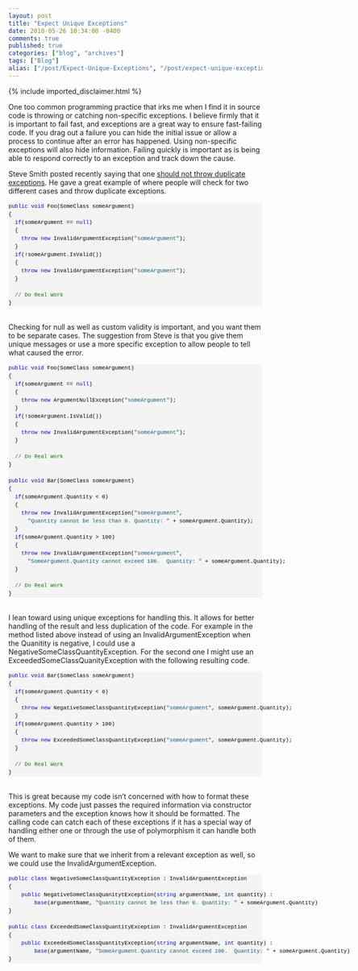 ```yaml
---
layout: post
title: "Expect Unique Exceptions"
date: 2010-05-26 10:34:00 -0400
comments: true
published: true
categories: ["blog", "archives"]
tags: ["Blog"]
alias: ["/post/Expect-Unique-Exceptions", "/post/expect-unique-exceptions"]
---
```

<!-- more -->
{% include imported_disclaimer.html %}
<p>One too common programming practice that irks me when I find it in source code is throwing or catching non-specific exceptions. I believe firmly that it is important to fail fast, and exceptions are a great way to ensure fast-failing code. If you drag out a failure you can hide the initial issue or allow a process to continue after an error has happened. Using non-specific exceptions will also hide information. Failing quickly is important as is being able to respond correctly to an exception and track down the cause.</p>
<p>Steve Smith posted recently saying that one <a href="http://stevesmithblog.com/blog/don-rsquo-t-throw-duplicate-exceptions/" target="_blank">should not throw duplicate exceptions</a>. He gave a great example of where people will check for two different cases and throw duplicate exceptions.</p>
<div id="codeSnippetWrapper">
<pre id="codeSnippet" style="text-align: left; line-height: 12pt; background-color: #f4f4f4; margin: 0em; width: 100%; font-family: 'Courier New', courier, monospace; direction: ltr; color: black; font-size: 8pt; overflow: visible; border-style: none; padding: 0px;"><span style="color: #0000ff">public</span> <span style="color: #0000ff">void</span> Foo(SomeClass someArgument)<br />{<br />  <span style="color: #0000ff">if</span>(someArgument == <span style="color: #0000ff">null</span>)<br />  {<br />    <span style="color: #0000ff">throw</span> <span style="color: #0000ff">new</span> InvalidArgumentException(<span style="color: #006080">"someArgument"</span>);<br />  }<br />  <span style="color: #0000ff">if</span>(!someArgument.IsValid())<br />  {<br />    <span style="color: #0000ff">throw</span> <span style="color: #0000ff">new</span> InvalidArgumentException(<span style="color: #006080">"someArgument"</span>);<br />  }<br /> <br />  <span style="color: #008000">// Do Real Work</span><br />}</pre>
<br /></div>
<p>Checking for null as well as custom validity is important, and you want them to be separate cases. The suggestion from Steve is that you give them unique messages or use a more specific exception to allow people to tell what caused the error.</p>
<div id="codeSnippetWrapper">
<pre id="codeSnippet" style="text-align: left; line-height: 12pt; background-color: #f4f4f4; margin: 0em; width: 100%; font-family: 'Courier New', courier, monospace; direction: ltr; color: black; font-size: 8pt; overflow: visible; border-style: none; padding: 0px;"><span style="color: #0000ff">public</span> <span style="color: #0000ff">void</span> Foo(SomeClass someArgument)<br />{<br />  <span style="color: #0000ff">if</span>(someArgument == <span style="color: #0000ff">null</span>)<br />  {<br />    <span style="color: #0000ff">throw</span> <span style="color: #0000ff">new</span> ArgumentNullException(<span style="color: #006080">"someArgument"</span>);<br />  }<br />  <span style="color: #0000ff">if</span>(!someArgument.IsValid())<br />  {<br />    <span style="color: #0000ff">throw</span> <span style="color: #0000ff">new</span> InvalidArgumentException(<span style="color: #006080">"someArgument"</span>);<br />  }<br /> <br />  <span style="color: #008000">// Do Real Work</span><br />}<br /><br /><span style="color: #0000ff">public</span> <span style="color: #0000ff">void</span> Bar(SomeClass someArgument)<br />{<br />  <span style="color: #0000ff">if</span>(someArgument.Quantity &lt; 0)<br />  {<br />    <span style="color: #0000ff">throw</span> <span style="color: #0000ff">new</span> InvalidArgumentException(<span style="color: #006080">"someArgument"</span>, <br />      <span style="color: #006080">"Quantity cannot be less than 0. Quantity: "</span> + someArgument.Quantity);<br />  }<br />  <span style="color: #0000ff">if</span>(someArgument.Quantity &gt; 100)<br />  {<br />    <span style="color: #0000ff">throw</span> <span style="color: #0000ff">new</span> InvalidArgumentException(<span style="color: #006080">"someArgument"</span>,<br />      <span style="color: #006080">"SomeArgument.Quantity cannot exceed 100.  Quantity: "</span> + someArgument.Quantity);<br />  }<br /> <br />  <span style="color: #008000">// Do Real Work</span><br />}</pre>
<br /></div>
<p>I lean toward using unique exceptions for handling this. It allows for better handling of the result and less duplication of the code. For example in the method listed above instead of using an InvalidArgumentException when the Quanitity is negative, I could use a NegativeSomeClassQuantityException. For the second one I might use an ExceededSomeClassQuanityException with the following resulting code.</p>
<div id="codeSnippetWrapper">
<pre id="codeSnippet" style="text-align: left; line-height: 12pt; background-color: #f4f4f4; margin: 0em; width: 100%; font-family: 'Courier New', courier, monospace; direction: ltr; color: black; font-size: 8pt; overflow: visible; border-style: none; padding: 0px;"><span style="color: #0000ff">public</span> <span style="color: #0000ff">void</span> Bar(SomeClass someArgument)<br />{<br />  <span style="color: #0000ff">if</span>(someArgument.Quantity &lt; 0)<br />  {<br />    <span style="color: #0000ff">throw</span> <span style="color: #0000ff">new</span> NegativeSomeClassQuantityException(<span style="color: #006080">"someArgument"</span>, someArgument.Quantity);<br />  }<br />  <span style="color: #0000ff">if</span>(someArgument.Quantity &gt; 100)<br />  {<br />    <span style="color: #0000ff">throw</span> <span style="color: #0000ff">new</span> ExceededSomeClassQuantityException(<span style="color: #006080">"someArgument"</span>, someArgument.Quantity);<br />  }<br /> <br />  <span style="color: #008000">// Do Real Work</span><br />}</pre>
<br /></div>
<p>This is great because my code isn&rsquo;t concerned with how to format these exceptions. My code just passes the required information via constructor parameters and the exception knows how it should be formatted. The calling code can catch each of these exceptions if it has a special way of handling either one or through the use of polymorphism it can handle both of them.</p>
<p>We want to make sure that we inherit from a relevant exception as well, so we could use the InvalidArgumentException.</p>
<div id="codeSnippetWrapper">
<pre id="codeSnippet" style="text-align: left; line-height: 12pt; background-color: #f4f4f4; margin: 0em; width: 100%; font-family: 'Courier New', courier, monospace; direction: ltr; color: black; font-size: 8pt; overflow: visible; border-style: none; padding: 0px;"><span style="color: #0000ff">public</span> <span style="color: #0000ff">class</span> NegativeSomeClassQuantityException : InvalidArgumentException<br />{<br />    <span style="color: #0000ff">public</span> NegativeSomeClassQuanitytException(<span style="color: #0000ff">string</span> argumentName, <span style="color: #0000ff">int</span> quantity) : <br />        <span style="color: #0000ff">base</span>(argumentName, <span style="color: #006080">"Quantity cannot be less than 0. Quantity: "</span> + someArgument.Quantity)<br />}<br /><br /><span style="color: #0000ff">public</span> <span style="color: #0000ff">class</span> ExceededSomeClassQuantityException : InvalidArgumentException<br />{<br />    <span style="color: #0000ff">public</span> ExceededSomeClassQuantityException(<span style="color: #0000ff">string</span> argumentName, <span style="color: #0000ff">int</span> quantity) : <br />        <span style="color: #0000ff">base</span>(argumentName, <span style="color: #006080">"SomeArgument.Quantity cannot exceed 100.  Quantity: "</span> + someArgument.Quantity)<br />}</pre>
<br /></div>
